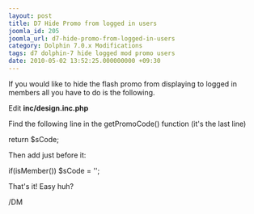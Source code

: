 ```yaml
---
layout: post
title: D7 Hide Promo from logged in users
joomla_id: 205
joomla_url: d7-hide-promo-from-logged-in-users
category: Dolphin 7.0.x Modifications
tags: d7 dolphin-7 hide logged mod promo users
date: 2010-05-02 13:52:25.000000000 +09:30
---
```

<p>If you would like to hide the flash promo from displaying to logged in members all you have to do is the following.</p>
<p>Edit <strong>inc/design.inc.php</strong></p>
<p>Find the following line in the getPromoCode() function (it's the last line)</p>
<p class="code">return $sCode;</p>
<p>Then add just before it:</p>
<p class="code">if(isMember()) $sCode = '';</p>
<p>That's it! Easy huh?</p>
<p>/DM</p>
<p>&nbsp;</p>
